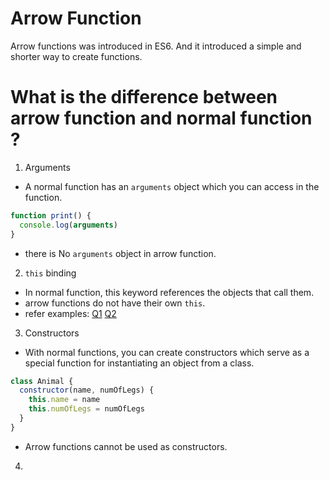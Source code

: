 # Arrow Function 
Arrow functions was introduced in ES6. And it introduced a simple and shorter way to create functions.

# What is the difference between arrow function and normal function ? 

1. Arguments 
- A normal function has an `arguments` object which you can access in the function.
```javascript
function print() {
  console.log(arguments)
}

```

- there is No `arguments` object in arrow function.

2. `this` binding 
- In normal function, this keyword references the objects that call them.
- arrow functions do not have their own `this`.
- refer examples:
[Q1](Q1.js)
[Q2](Q2.js)

3. Constructors 
- With normal functions, you can create constructors which serve as a special function for instantiating an object from a class.

```javascript
class Animal {
  constructor(name, numOfLegs) {
    this.name = name
    this.numOfLegs = numOfLegs
  }
}
```
- Arrow functions cannot be used as constructors.

4. 